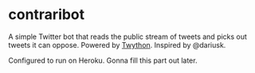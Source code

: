 contraribot
===========

A simple Twitter bot that reads the public stream of tweets and picks out tweets it can oppose. Powered by [Twython](https://github.com/ryanmcgrath/twython). Inspired by @dariusk.

Configured to run on Heroku. Gonna fill this part out later.
